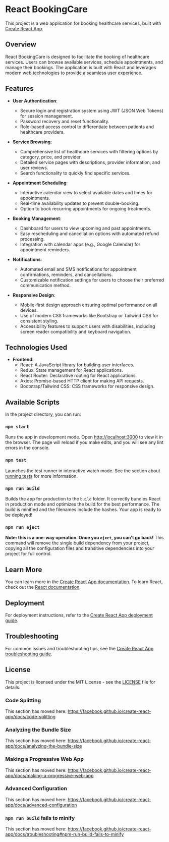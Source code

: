# React BookingCare

This project is a web application for booking healthcare services, built with [Create React App](https://github.com/facebook/create-react-app).

## Overview

React BookingCare is designed to facilitate the booking of healthcare services. Users can browse available services, schedule appointments, and manage their bookings. The application is built with React and leverages modern web technologies to provide a seamless user experience.

## Features

- **User Authentication**: 
  - Secure login and registration system using JWT (JSON Web Tokens) for session management.
  - Password recovery and reset functionality.
  - Role-based access control to differentiate between patients and healthcare providers.

- **Service Browsing**: 
  - Comprehensive list of healthcare services with filtering options by category, price, and provider.
  - Detailed service pages with descriptions, provider information, and user reviews.
  - Search functionality to quickly find specific services.

- **Appointment Scheduling**: 
  - Interactive calendar view to select available dates and times for appointments.
  - Real-time availability updates to prevent double-booking.
  - Option to book recurring appointments for ongoing treatments.

- **Booking Management**: 
  - Dashboard for users to view upcoming and past appointments.
  - Easy rescheduling and cancellation options with automated refund processing.
  - Integration with calendar apps (e.g., Google Calendar) for appointment reminders.

- **Notifications**: 
  - Automated email and SMS notifications for appointment confirmations, reminders, and cancellations.
  - Customizable notification settings for users to choose their preferred communication method.

- **Responsive Design**: 
  - Mobile-first design approach ensuring optimal performance on all devices.
  - Use of modern CSS frameworks like Bootstrap or Tailwind CSS for consistent styling.
  - Accessibility features to support users with disabilities, including screen reader compatibility and keyboard navigation.

## Technologies Used

- **Frontend**:
  - React: A JavaScript library for building user interfaces.
  - Redux: State management for React applications.
  - React Router: Declarative routing for React applications.
  - Axios: Promise-based HTTP client for making API requests.
  - Bootstrap/Tailwind CSS: CSS frameworks for responsive design.

## Available Scripts

In the project directory, you can run:

### `npm start`

Runs the app in development mode. Open [http://localhost:3000](http://localhost:3000) to view it in the browser. The page will reload if you make edits, and you will see any lint errors in the console.

### `npm test`

Launches the test runner in interactive watch mode. See the section about [running tests](https://facebook.github.io/create-react-app/docs/running-tests) for more information.

### `npm run build`

Builds the app for production to the `build` folder. It correctly bundles React in production mode and optimizes the build for the best performance. The build is minified and the filenames include the hashes. Your app is ready to be deployed!

### `npm run eject`

**Note: this is a one-way operation. Once you `eject`, you can't go back!** This command will remove the single build dependency from your project, copying all the configuration files and transitive dependencies into your project for full control.

## Learn More

You can learn more in the [Create React App documentation](https://facebook.github.io/create-react-app/docs/getting-started). To learn React, check out the [React documentation](https://reactjs.org/).

## Deployment

For deployment instructions, refer to the [Create React App deployment guide](https://facebook.github.io/create-react-app/docs/deployment).

## Troubleshooting

For common issues and troubleshooting tips, see the [Create React App troubleshooting guide](https://facebook.github.io/create-react-app/docs/troubleshooting).

## License

This project is licensed under the MIT License - see the [LICENSE](LICENSE) file for details.

### Code Splitting

This section has moved here: https://facebook.github.io/create-react-app/docs/code-splitting

### Analyzing the Bundle Size

This section has moved here: https://facebook.github.io/create-react-app/docs/analyzing-the-bundle-size

### Making a Progressive Web App

This section has moved here: https://facebook.github.io/create-react-app/docs/making-a-progressive-web-app

### Advanced Configuration

This section has moved here: https://facebook.github.io/create-react-app/docs/advanced-configuration

### `npm run build` fails to minify

This section has moved here: https://facebook.github.io/create-react-app/docs/troubleshooting#npm-run-build-fails-to-minify
